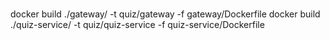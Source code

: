 
### 
docker build ./gateway/ -t quiz/gateway -f gateway/Dockerfile
docker build ./quiz-service/ -t quiz/quiz-service -f quiz-service/Dockerfile